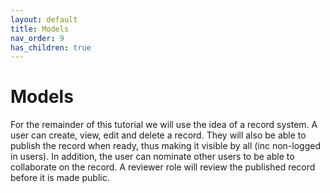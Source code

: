 ```yaml
---
layout: default
title: Models
nav_order: 9
has_children: true
---
```


# Models

For the remainder of this tutorial we will use the idea of a record system. A user can create, view, edit and delete a record. They will also be able to publish the record when ready, thus making it visible by all (inc non-logged in users). In addition, the user can nominate other users to be able to collaborate on the record. A reviewer role will review the published record before it is made public.  
